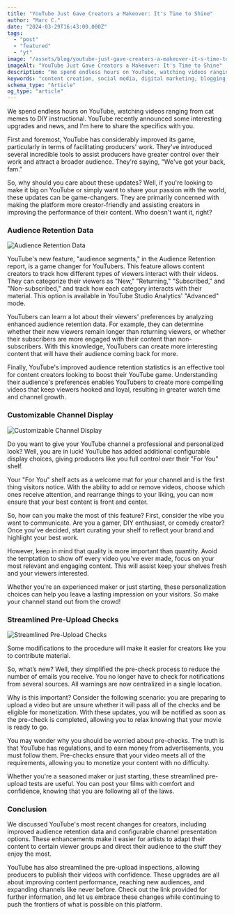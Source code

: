 ```yaml
---
title: "YouTube Just Gave Creators a Makeover: It's Time to Shine"
author: "Marc C."
date: "2024-03-29T16:43:00.000Z"
tags:
  - "post"
  - "featured"
  - "yt"
image: "/assets/blog/youtube-just-gave-creators-a-makeover-it-s-time-to-shine.png"
imageAlt: "YouTube Just Gave Creators a Makeover: It's Time to Shine"
description: "We spend endless hours on YouTube, watching videos ranging from cat memes to DIY instructional"
keywords: "content creation, social media, digital marketing, blogging, SEO, content strategy, social media marketing, online marketing"
schema_type: "Article"
og_type: "article"
---
```

We spend endless hours on YouTube, watching videos ranging from cat memes to DIY instructional. YouTube recently announced some interesting upgrades and news, and I'm here to share the specifics with you.

First and foremost, YouTube has considerably improved its game, particularly in terms of facilitating producers' work. They've introduced several incredible tools to assist producers have greater control over their work and attract a broader audience. They're saying, "We've got your back, fam."

So, why should you care about these updates? Well, if you're looking to make it big on YouTube or simply want to share your passion with the world, these updates can be game-changers. They are primarily concerned with making the platform more creator-friendly and assisting creators in improving the performance of their content. Who doesn't want it, right?

### Audience Retention Data

![Audience Retention Data](/assets/blog/audience-retention-data.png)

YouTube's new feature, "audience segments," in the Audience Retention report, is a game changer for YouTubers. This feature allows content creators to track how different types of viewers interact with their videos. They can categorize their viewers as "New," "Returning," "Subscribed," and "Non-subscribed," and track how each category interacts with their material. This option is available in YouTube Studio Analytics' "Advanced" mode.

YouTubers can learn a lot about their viewers' preferences by analyzing enhanced audience retention data. For example, they can determine whether their new viewers remain longer than returning viewers, or whether their subscribers are more engaged with their content than non-subscribers. With this knowledge, YouTubers can create more interesting content that will have their audience coming back for more.

Finally, YouTube's improved audience retention statistics is an effective tool for content creators looking to boost their YouTube game. Understanding their audience's preferences enables YouTubers to create more compelling videos that keep viewers hooked and loyal, resulting in greater watch time and channel growth.

### Customizable Channel Display

![Customizable Channel Display](/assets/blog/customizable-channel-display.png)

Do you want to give your YouTube channel a professional and personalized look? Well, you are in luck! YouTube has added additional configurable display choices, giving producers like you full control over their "For You" shelf. 

Your "For You" shelf acts as a welcome mat for your channel and is the first thing visitors notice. With the ability to add or remove videos, choose which ones receive attention, and rearrange things to your liking, you can now ensure that your best content is front and center. 

So, how can you make the most of this feature? First, consider the vibe you want to communicate. Are you a gamer, DIY enthusiast, or comedy creator? Once you've decided, start curating your shelf to reflect your brand and highlight your best work.

However, keep in mind that quality is more important than quantity. Avoid the temptation to show off every video you've ever made, focus on your most relevant and engaging content. This will assist keep your shelves fresh and your viewers interested.

Whether you're an experienced maker or just starting, these personalization choices can help you leave a lasting impression on your visitors. So make your channel stand out from the crowd!

### Streamlined Pre-Upload Checks

![Streamlined Pre-Upload Checks](/assets/blog/streamlined-pre-upload-checks.png)

Some modifications to the procedure will make it easier for creators like you to contribute material. 

So, what’s new? Well, they simplified the pre-check process to reduce the number of emails you receive. You no longer have to check for notifications from several sources. All warnings are now centralized in a single location.

Why is this important? Consider the following scenario: you are preparing to upload a video but are unsure whether it will pass all of the checks and be eligible for monetization. With these updates, you will be notified as soon as the pre-check is completed, allowing you to relax knowing that your movie is ready to go.

You may wonder why you should be worried about pre-checks. The truth is that YouTube has regulations, and to earn money from advertisements, you must follow them. Pre-checks ensure that your video meets all of the requirements, allowing you to monetize your content with no difficulty.

Whether you're a seasoned maker or just starting, these streamlined pre-upload tests are useful. You can post your films with comfort and confidence, knowing that you are following all of the laws.

### Conclusion

We discussed YouTube's most recent changes for creators, including improved audience retention data and configurable channel presentation options. These enhancements make it easier for artists to adapt their content to certain viewer groups and direct their audience to the stuff they enjoy the most.

YouTube has also streamlined the pre-upload inspections, allowing producers to publish their videos with confidence. These upgrades are all about improving content performance, reaching new audiences, and expanding channels like never before. Check out the link provided for further information, and let us embrace these changes while continuing to push the frontiers of what is possible on this platform.
